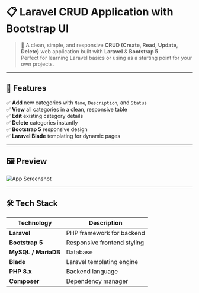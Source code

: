 # 📋 Laravel CRUD Application with Bootstrap UI

> 🚀 A clean, simple, and responsive **CRUD (Create, Read, Update, Delete)** web application built with **Laravel** & **Bootstrap 5**.  
Perfect for learning Laravel basics or using as a starting point for your own projects.

---

## 🌟 Features
✅ **Add** new categories with `Name`, `Description`, and `Status`  
✅ **View** all categories in a clean, responsive table  
✅ **Edit** existing category details  
✅ **Delete** categories instantly  
✅ **Bootstrap 5** responsive design  
✅ **Laravel Blade** templating for dynamic pages  

---

## 🖼️ Preview
![App Screenshot](./screenshot.png)

---

## 🛠️ Tech Stack
| Technology | Description |
|------------|-------------|
| **Laravel** | PHP framework for backend |
| **Bootstrap 5** | Responsive frontend styling |
| **MySQL / MariaDB** | Database |
| **Blade** | Laravel templating engine |
| **PHP 8.x** | Backend language |
| **Composer** | Dependency manager |


